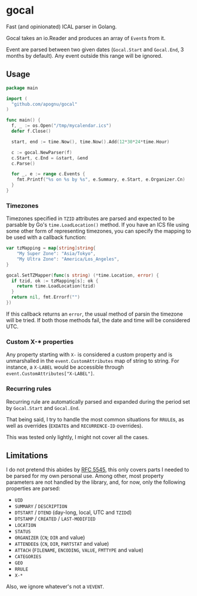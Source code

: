 # gocal

Fast (and opinionated) ICAL parser in Golang.

Gocal takes an io.Reader and produces an array of ```Event```s from it.

Event are parsed between two given dates (```Gocal.Start``` and ```Gocal.End```, 3 months by default). Any event outside this range will be ignored.

## Usage

```go
package main

import (
  "github.com/apognu/gocal"
)

func main() {
  f, _ := os.Open("/tmp/mycalendar.ics")
  defer f.Close()

  start, end := time.Now(), time.Now().Add(12*30*24*time.Hour)

  c := gocal.NewParser(f)
  c.Start, c.End = &start, &end
  c.Parse()

  for _, e := range c.Events {
    fmt.Printf("%s on %s by %s", e.Summary, e.Start, e.Organizer.Cn)
  }
}
```

### Timezones

Timezones specified in `TZID` attributes are parsed and expected to be parsable by Go's `time.LoadLocation()` method. If you have an ICS file using some other form of representing timezones, you can specify the mapping to be used with a callback function:

```go
var tzMapping = map[string]string{
	"My Super Zone": "Asia/Tokyo",
	"My Ultra Zone": "America/Los_Angeles",
}

gocal.SetTZMapper(func(s string) (*time.Location, error) {
  if tzid, ok := tzMapping[s]; ok {
    return time.LoadLocation(tzid)
  }
  return nil, fmt.Errorf("")
})
```

If this callback returns an `error`, the usual method of parsin the timezone will be tried. If both those methods fail, the date and time will be considered UTC.

### Custom X-* properties

Any property starting with ```X-``` is considered a custom property and is unmarshalled in the ```event.CustomAttributes``` map of string to string. For instance, a ```X-LABEL``` would be accessible through ```event.CustomAttributes["X-LABEL"]```.

### Recurring rules

Recurring rule are automatically parsed and expanded during the period set by ```Gocal.Start``` and ```Gocal.End```.

That being said, I try to handle the most common situations for ```RRULE```s, as well as overrides (```EXDATE```s and ```RECURRENCE-ID``` overrides).

This was tested only lightly, I might not cover all the cases.

## Limitations

I do not pretend this abides by [RFC 5545](https://tools.ietf.org/html/rfc5545), this only covers parts I needed to be parsed for my own personal use. Among other, most property parameters are not handled by the library, and, for now, only the following properties are parsed:

 * ```UID```
 * ```SUMMARY``` / ```DESCRIPTION```
 * ```DTSTART``` / ```DTEND``` (day-long, local, UTC and ```TZID```d)
 * ```DTSTAMP``` / ```CREATED``` / ```LAST-MODIFIED```
 * ```LOCATION```
 * ```STATUS```
 * ```ORGANIZER``` (```CN```; ```DIR``` and value)
 * ```ATTENDEE```s (```CN```, ```DIR```, ```PARTSTAT``` and value)
 * ```ATTACH``` (```FILENAME```, ```ENCODING```, ```VALUE```, ```FMTTYPE``` and value)
 * ```CATEGORIES```
 * ```GEO```
 * ```RRULE```
 * ```X-*```

Also, we ignore whatever's not a ```VEVENT```.
